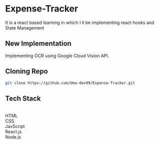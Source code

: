 # Expense-Tracker
It is a react based learning in which I ll be implementing react hooks and State Management 
## New Implementation
Implementing OCR using Google Cloud Vision API.
## Cloning Repo 

``` bash
git clone https://github.com/Uma-dev99/Expense-Tracker.git
```
## Tech Stack 
<br>
HTML
<br>
CSS
<br>
JavScript
<br>
React.js
<br>
Node.js
